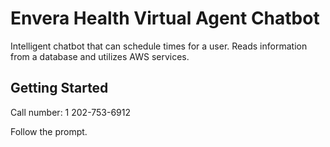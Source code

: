 # Envera Health Virtual Agent Chatbot

Intelligent chatbot that can schedule times for a user.  Reads information from a database and utilizes AWS services.  

## Getting Started

Call number: 1 202-753-6912

Follow the prompt.
